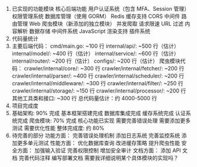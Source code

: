 1. 已实现的功能模块
核心后端功能
用户认证系统（包含 MFA、Session 管理）
权限管理系统
数据库管理（使用 GORM）
Redis 缓存支持
CORS 中间件
路由管理
Web 爬虫模块（新添加的独立模块）
并发爬取
请求限速
URL 过滤
内容解析
数据存储
中间件系统
JavaScript 渲染支持
插件系统
2. 代码量统计
1. 主要后端代码：
cmd/main.go: ~100 行
internal/api/: ~500 行（估计）
internal/model/: ~400 行（估计）
internal/service/: ~600 行（估计）
internal/router/: ~200 行（估计）
configs/: ~200 行（估计）
爬虫模块代码：
crawler/internal/core/: ~300 行
crawler/internal/fetcher/: ~200 行
crawler/internal/parser/: ~400 行
crawler/internal/scheduler/: ~200 行
crawler/internal/middleware/: ~300 行
crawler/internal/filter/: ~250 行
crawler/internal/storage/: ~150 行
crawler/internal/processor/: ~200 行
其他工具类和接口: ~300 行
总代码量估计：约 4000-5000 行
3. 项目完成度
1. 基础架构: 90% 完成
基本框架搭建完成
数据库集成完成
缓存系统完成
认证系统完成
爬虫模块: 70% 完成
核心功能已实现
需要完善错误处理
需要添加更多测试
需要优化性能
整体完成度: 约 80%
4. 待完善的部分
功能方面：
完善错误处理机制
添加日志系统
完善监控系统
添加更多单元测试
性能方面：
优化数据库查询
改进缓存策略
提升爬虫性能
安全方面：
加强输入验证
完善权限控制
增加安全审计
文档方面：
添加 API 文档
完善代码注释
编写部署文档
需要我详细说明某个具体模块的实现吗？